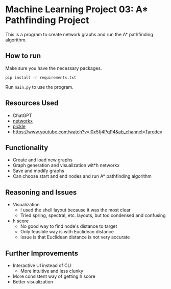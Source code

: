# Machine Learning Project 03: A* Pathfinding Project
This is a program to create network graphs and run the A* pathfinding algorithm.

## How to run
Make sure you have the necessary packages.

```
pip install -r requirements.txt
```

Run ```main.py``` to use the program.

## Resources Used
- ChatGPT
- [networkx](https://networkx.org/documentation/stable/tutorial.html)
- [pickle](https://docs.python.org/3/library/pickle.html)
- https://www.youtube.com/watch?v=i0x5fj4PqP4&ab_channel=Tarodev

## Functionality
- Create and load new graphs
- Graph generation and visualization wit*h networkx
- Save and modify graphs
- Can choose start and end nodes and run A* pathfinding algorithm

## Reasoning and Issues
- Visualization
  - I used the shell layout because it was the most clear
  - Tried spring, spectral, etc. layouts, but too condensed and confusing
- h score
  - No good way to find node's distance to target
  - Only feasible way is with Euclidean distance
  - Issue is that Euclidean distance is not very accurate

## Further Improvements
- Interactive UI instead of CLI
  - More intuitive and less clunky
- More consistent way of getting h score
- Better visualization
